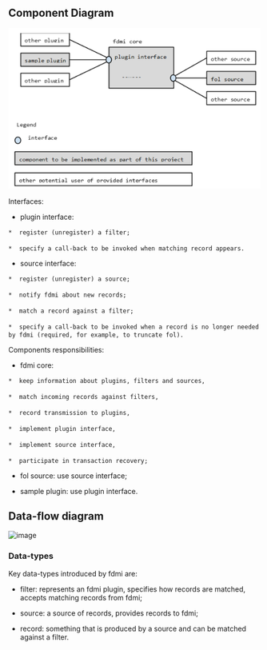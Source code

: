 ## Component Diagram  

![image](./images/component-digram.PNG)

Interfaces:

  *  plugin interface:  

    *  register (unregister) a filter;  

    *  specify a call-back to be invoked when matching record appears.

  *  source interface:

    *  register (unregister) a source;

    *  notify fdmi about new records;

    *  match a record against a filter;

    *  specify a call-back to be invoked when a record is no longer needed by fdmi (required, for example, to truncate fol).



Components responsibilities:

  *  fdmi core:

    *  keep information about plugins, filters and sources,

    *  match incoming records against filters,

    *  record transmission to plugins,

    *  implement plugin interface,

    *  implement source interface,

    *  participate in transaction recovery;

  *  fol source: use source interface;

  *  sample plugin: use plugin interface.   


## Data-flow diagram   

![image](./images/data-flow-diagram.PNG)  

### Data-types

Key data-types introduced by fdmi are:

*  filter: represents an fdmi plugin, specifies how records are matched, accepts matching records from fdmi;

*  source: a source of records, provides records to fdmi;

*  record: something that is produced by a source and can be matched against a filter.
